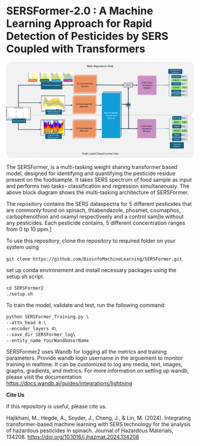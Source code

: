 # SERSFormer-2.0 : A Machine Learning Approach for Rapid Detection of Pesticides by SERS Coupled with Transformers

![SERSFormer2](./blockdiag2_0.png?raw=true "SERSFormer2.0 Architecture Diagram")

The SERSFormer, is a multi-tasking weight sharing transformer based model, designed for identifying and quantifying the pesticide residue present on the foodsample. It takes SERS spectrum of food sample as input and performs two tasks- classification and regression simultaneously. The above block diagram shows the multi-tasking architecture of SERSFormer. 

The repository contains the SERS dataspectra for 5 different pesticides that are commonly found on spinach, thiabendazole, phosmet, coumaphos, carbophenothion and oxamyl respectiveely and a control sam[le without any pesticides. Each pesticide contains, 5 different concentration ranges from 0 tp 10 ppm.]

To use this repository, clone the repository to required folder on your system using 

`git clone https://github.com/BioinfoMachineLearning/SERSFormer.git`

set up conda environement and install necessary packages using the setup.sh script.

```
cd SERSFormer2
./setup.sh 
```
To train the model, validate and test, run the following command:
```
python SERSFormer_Training.py \
--attn_head 4 \
--encoder_layers 4\
--save_dir SERSFormer_log\
--entity_name YourWandbUserName 
```
SERSFormer2 uses Wandb for logging all the metrics and training parameters. Provide wandb login username in the arguement to monitor training in realtime. It can be customized to log any media, text, images, graphs, gradients, and metrics. For more information on setting up wandb, please visit the documentation https://docs.wandb.ai/guides/integrations/lightning

**Cite Us**

If this repository is useful, please cite us.

Hajikhani, M., Hegde, A., Snyder, J., Cheng, J., & Lin, M. (2024). Integrating transformer-based machine learning with SERS technology for the analysis of hazardous pesticides in spinach. Journal of Hazardous Materials, 134208. https://doi.org/10.1016/j.jhazmat.2024.134208



